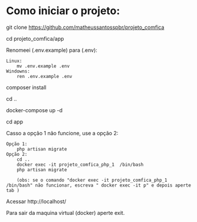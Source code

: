 <h1>Como iniciar o projeto:</h1>

git clone https://github.com/matheussantosspbr/projeto_comfica

cd projeto_comfica/app

Renomeei (.env.example) para (.env):
<!-- COmo renomear no terminal -->
    Linux:
        mv .env.example .env
    Windowns:
        ren .env.example .env

composer install

cd ..

docker-compose up -d

cd app

Casso a opção 1 não funcione, use a opção 2:
<!-- Casso a opção 1 não funcione, use a opção 2  -->
    Opção 1:
        php artisan migrate
    Opção 2:
        cd ..
        docker exec -it projeto_comfica_php_1  /bin/bash
        php artisan migrate

        (obs: se o comando "docker exec -it projeto_comfica_php_1  /bin/bash" não funcionar, escreva " docker exec -it p" e depois aperte tab )

Acessar http://localhost/
    
Para sair da maquina virtual (docker) aperte exit.
